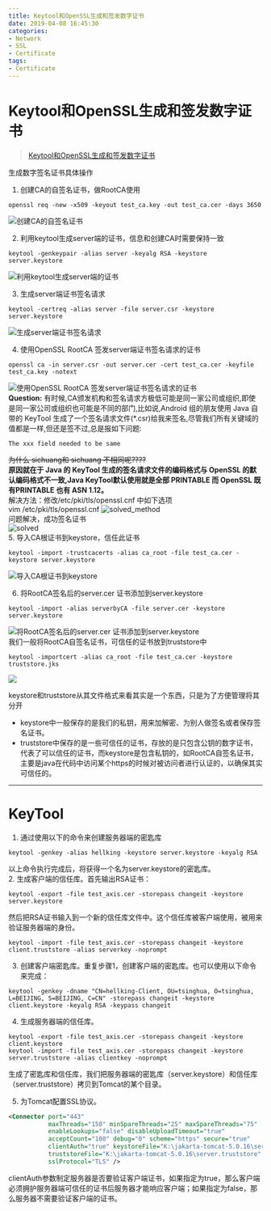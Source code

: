 ```yaml
---
title: Keytool和OpenSSL生成和签发数字证书
date: 2019-04-08 16:45:30
categories:
- Network
- SSL
- Certificate
tags:
- Certificate
---
```


# Keytool和OpenSSL生成和签发数字证书   
>[Keytool和OpenSSL生成和签发数字证书](https://blog.csdn.net/naioonai/article/details/81045780)

生成数字签名证书具体操作          
<!-- more -->
1. 创建CA的自签名证书，做RootCA使用     
```shell
openssl req -new -x509 -keyout test_ca.key -out test_ca.cer -days 3650
```   
![创建CA的自签名证书](https://img-blog.csdn.net/20180714172903542 "创建CA的自签名证书")     

2. 利用keytool生成server端的证书，信息和创建CA时需要保持一致      
```shell
keytool -genkeypair -alias server -keyalg RSA -keystore server.keystore
```
![利用keytool生成server端的证书](https://img-blog.csdn.net/20180714173020277 "利用keytool生成server端的证书")      

3. 生成server端证书签名请求     
```shell
keytool -certreq -alias server -file server.csr -keystore server.keystore
```
<!-- csr: Certificate Signing Request  -->   
![生成server端证书签名请求](https://img-blog.csdn.net/20180714173122456 "生成server端证书签名请求 ")    

4. 使用OpenSSL RootCA 签发server端证书签名请求的证书     
```shell
openssl ca -in server.csr -out server.cer -cert test_ca.cer -keyfile test_ca.key -notext
```
![使用OpenSSL RootCA 签发server端证书签名请求的证书](https://img-blog.csdn.net/20180714173226851 "使用OpenSSL RootCA 签发server端证书签名请求的证书")   
**Question:**
有时候,CA颁发机构和签名请求方极低可能是同一家公司或组织,即使是同一家公司或组织也可能是不同的部门,比如说,Android 组的朋友使用 Java 自带的 KeyTool 生成了一个签名请求文件(\*.csr)给我来签名,尽管我们所有关键域的值都是一样,但还是签不过,总是报如下问题:     
```
The xxx field needed to be same
```

 ~~为什么 sichuang和 sichuang 不相同呢????~~    
 **原因就在于 Java 的 KeyTool 生成的签名请求文件的编码格式与 OpenSSL 的默认编码格式不一致,Java KeyTool默认使用就是全部 PRINTABLE 而 OpenSSL 既有PRINTABLE 也有 ASN 1.12。**    
 解决方法：修改/etc/pki/tls/openssl.cnf 中如下选项         
 vim /etc/pki/tls/openssl.cnf
![solved_method](https://img-blog.csdn.net/20180714173519603 "solved_method")  
问题解决，成功签名证书      
![solved](https://img-blog.csdn.net/20180714173730839 "solved")     
5. 导入CA根证书到keystore，信任此证书    
```shell
keytool -import -trustcacerts -alias ca_root -file test_ca.cer -keystore server.keystore
```
![导入CA根证书到keystore](https://img-blog.csdn.net/2018071417382917 "导入CA根证书到keystore")     

6. 将RootCA签名后的server.cer 证书添加到server.keystore
```shell
keytool -import -alias serverbyCA -file server.cer -keystore server.keystore
```
![将RootCA签名后的server.cer 证书添加到server.keystore](https://img-blog.csdn.net/20180714173938783 "将RootCA签名后的server.cer 证书添加到server.keystore")   
我们一般将RootCA自签名证书，可信任的证书放到truststore中  
```shell
keytool -importcert -alias ca_root -file test_ca.cer -keystore truststore.jks
```
![](https://img-blog.csdn.net/20180714174013967)

keystore和truststore从其文件格式来看其实是一个东西，只是为了方便管理将其分开    
- keystore中一般保存的是我们的私钥，用来加解密、为别人做签名或者保存签名证书。    
- truststore中保存的是一些可信任的证书，存放的是只包含公钥的数字证书，代表了可以信任的证书，而keystore是包含私钥的，如RootCA自签名证书，主要是java在代码中访问某个https的时候对被访问者进行认证的，以确保其实可信任的。    


---
# KeyTool
1. 通过使用以下的命令来创建服务器端的密匙库
```shell
keytool -genkey -alias hellking -keystore server.keystore -keyalg RSA  
```  
以上命令执行完成后，将获得一个名为server.keystore的密匙库。      
2. 生成客户端的信任库。首先输出RSA证书：    
```shell
keytool -export -file test_axis.cer -storepass changeit -keystore server.keystore     
```
然后把RSA证书输入到一个新的信任库文件中。这个信任库被客户端使用，被用来验证服务器端的身份。
```shell
keytool -import -file test_axis.cer -storepass changeit -keystore client.truststore -alias serverkey -noprompt
```
3. 创建客户端密匙库。重复步骤1，创建客户端的密匙库。也可以使用以下命令来完成：
```shell
keytool -genkey -dname "CN=hellking-Client, OU=tsinghua, O=tsinghua, L=BEIJING, S=BEIJING, C=CN" -storepass changeit -keystore client.keystore -keyalg RSA -keypass changeit  
```
4. 生成服务器端的信任库。    
```shell
keytool -export -file test_axis.cer -storepass changeit -keystore client.keystore  
keytool -import -file test_axis.cer -storepass changeit -keystore server.truststore -alias clientkey -noprompt  
```
生成了密匙库和信任库，我们把服务器端的密匙库（server.keystore）和信任库（server.truststore）拷贝到Tomcat的某个目录。    

5. 为Tomcat配置SSL协议。
```xml
<Connector port="443"   
           maxThreads="150" minSpareThreads="25" maxSpareThreads="75"  
           enableLookups="false" disableUploadTimeout="true"  
           acceptCount="100" debug="0" scheme="https" secure="true"  
           clientAuth="true" keystoreFile="K:\jakarta-tomcat-5.0.16\server.keystore" keystorePass="changeit"  
           truststoreFile="K:\jakarta-tomcat-5.0.16\server.truststore" truststorePass="changeit"  
           sslProtocol="TLS" />  
```
clientAuth参数制定服务器是否要验证客户端证书，如果指定为true，那么客户端必须拥护服务器端可信任的证书后服务器才能响应客户端；如果指定为false，那么服务器不需要验证客户端的证书。

